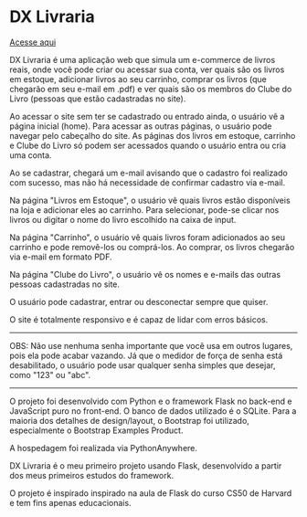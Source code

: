 # DX Livraria
[Acesse aqui](https://xaxadanilo.pythonanywhere.com/)

DX Livraria é uma aplicação web que simula um e-commerce de livros reais, onde você pode criar ou acessar sua conta, ver quais são os livros em estoque, adicionar livros ao seu carrinho, comprar os livros (que chegarão em seu e-mail em .pdf) e ver quais são os membros do Clube do Livro (pessoas que estão cadastradas no site).

Ao acessar o site sem ter se cadastrado ou entrado ainda, o usuário vê a página inicial (home). Para acessar as outras páginas, o usuário pode navegar pelo cabeçalho do site. As páginas dos livros em estoque, carrinho e Clube do Livro só podem ser acessados quando o usuário entra ou cria uma conta.

Ao se cadastrar, chegará um e-mail avisando que o cadastro foi realizado com sucesso, mas não há necessidade de confirmar cadastro via e-mail.

Na página "Livros em Estoque", o usuário vê quais livros estão disponíveis na loja e adicionar eles ao carrinho. Para selecionar, pode-se clicar nos livros ou digitar o nome do livro escolhido na caixa de input.

Na página "Carrinho", o usuário vê quais livros foram adicionados ao seu carrinho e pode removê-los ou comprá-los. Ao comprar, os livros chegarão via e-mail em formato PDF.

Na página "Clube do Livro", o usuário vê os nomes e e-mails das outras pessoas cadastradas no site.

O usuário pode cadastrar, entrar ou desconectar sempre que quiser.

O site é totalmente responsivo e é capaz de lidar com erros básicos.

---

OBS: Não use nenhuma senha importante que você usa em outros lugares, pois ela pode acabar vazando. Já que o medidor de força de senha está desabilitado, o usuário pode usar qualquer senha simples que desejar, como "123" ou "abc".

---

O projeto foi desenvolvido com Python e o framework Flask no back-end e JavaScript puro no front-end. O banco de dados utilizado é o SQLite. Para a maioria dos detalhes de design/layout, o Bootstrap foi utilizado, especialmente o Bootstrap Examples Product.

A hospedagem foi realizada via PythonAnywhere.

DX Livraria é o meu primeiro projeto usando Flask, desenvolvido a partir dos meus primeiros estudos do framework.

O projeto é inspirado inspirado na aula de Flask do curso CS50 de Harvard e tem fins apenas educacionais.
